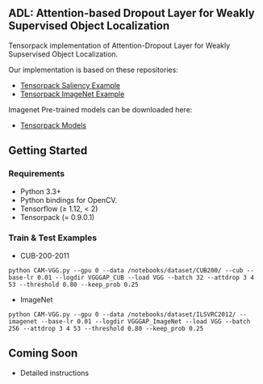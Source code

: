 ## ADL: Attention-based Dropout Layer for Weakly Supervised Object Localization

Tensorpack implementation of Attention-Dropout Layer for Weakly Supservised Object Localization.  

Our implementation is based on these repositories:
- [Tensorpack Saliency Example](https://github.com/tensorpack/tensorpack/tree/master/examples/Saliency)
- [Tensorpack ImageNet Example](https://github.com/tensorpack/tensorpack/tree/master/examples/ImageNetModels)

Imagenet Pre-trained models can be downloaded here:
- [Tensorpack Models](http://models.tensorpack.com/)

## Getting Started
### Requirements
- Python 3.3+
- Python bindings for OpenCV.
- Tensorflow (≥ 1.12, < 2)
- Tensorpack (= 0.9.0.1)

### Train & Test Examples
- CUB-200-2011
```
python CAM-VGG.py --gpu 0 --data /notebooks/dataset/CUB200/ --cub --base-lr 0.01 --logdir VGGGAP_CUB --load VGG --batch 32 --attdrop 3 4 53 --threshold 0.80 --keep_prob 0.25
```

- ImageNet
```
python CAM-VGG.py --gpu 0 --data /notebooks/dataset/ILSVRC2012/ --imagenet --base-lr 0.01 --logdir VGGGAP_ImageNet --load VGG --batch 256 --attdrop 3 4 53 --threshold 0.80 --keep_prob 0.25
```

## Coming Soon
* Detailed instructions
